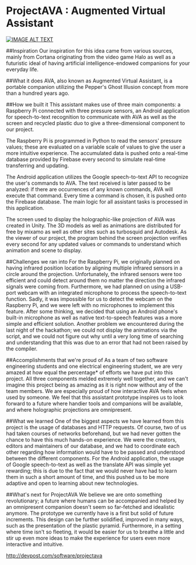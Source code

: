 # ProjectAVA :  Augmented Virtual Assistant

[![IMAGE ALT TEXT](http://s17.postimg.org/p6f6jj64f/IMG_20160918_083939play.jpg)](https://www.youtube.com/watch?v=ghabkmMT5IA "ProjectAVA")

##Inspiration
Our inspiration for this idea came from various sources, mainly from Cortana originating from the video game Halo as well as a futuristic ideal of having artificial intelligence-endowed companions for your everyday life.

##What it does
AVA, also known as Augmented Virtual Assistant, is a portable companion utilizing the Pepper's Ghost Illusion concept from more than a hundred years ago.

##How we built it
This assistant makes use of three main components: a Raspberry Pi connected with three pressure sensors, an Android application for speech-to-text recognition to communicate with AVA as well as the screen and recycled plastic duo to give a three-dimensional component to our project.

The Raspberry Pi is programmed in Python to read the sensors' pressure values; these are evaluated on a variable scale of values to give the user a more intuitive experience. The accumulated data is pushed onto a real-time database provided by Firebase every second to simulate real-time transferring and updating.

The Android application utilizes the Google speech-to-text API to recognize the user's commands to AVA. The text received is later passed to be analyzed: if there are occurrences of any known commands, AVA will execute that command. Every time a command is chosen, it is pushed onto the Firebase database. The main logic for all assistant tasks is processed in this application.

The screen used to display the holographic-like projection of AVA was created in Unity. The 3D models as well as animations are distributed for free by mixamo as well as other sites such as turbosquid and Autodesk. As the viewer of our project, the program behind the screen projection verifies every second for any updated values or commands to understand which animation and scene to display.

##Challenges we ran into
For the Raspberry Pi, we originally planned on having infrared position location by aligning multiple infrared sensors in a circle around the projection. Unfortunately, the infrared sensors were too efficient and could detect around them no matter the direction the infrared signals were coming from. Furthermore, we had planned on using a USB-port webcam with an integrated microphone to process the speech-to-text function. Sadly, it was impossible for us to detect the webcam on the Raspberry Pi, and we were left with no microphones to implement this feature. After some thinking, we decided that using an Android phone's built-in microphone as well as native text-to-speech features was a more simple and efficient solution. Another problem we encountered during the last night of the hackathon; we could not display the animations via the script, and we could not figure out why until a very long time of searching and understanding that this was due to an error that had not been raised by the compiler.

##Accomplishments that we're proud of
As a team of two software engineering students and one electrical engineering student, we are very amazed at how equal the percentage* of efforts we have put into this project. All three components melded extremely well together, and we can't imagine this project being as amazing as it is right now without any of the team members. We are especially proud of how interactive AVA feels when used by someone. We feel that this assistant prototype inspires us to look forward to a future where handier tools and companions will be available, and where holographic projections are omnipresent.

##What we learned
One of the biggest aspects we have learned from this project is the usage of databases and HTTP requests. Of course, two of us had taken courses of networks beforehand, but we had never gotten the chance to have this much hands-on experience. We were the creators, editors and maintainers of our database, and we had to coordinate each other regarding how information would have to be passed and understood between the different components. For the Android application, the usage of Google speech-to-text as well as the translate API was simple yet rewarding; this is due to the fact that we would never have had to learn them in such a short amount of time, and this pushed us to be more adaptive and open to learning about new technologies.

##What's next for ProjectAVA
We believe we are onto something revolutionary; a future where humans can be accompanied and helped by an omnipresent companion doesn't seem so far-fetched and idealistic anymore. The prototype we currently have is a first but solid of future increments. This design can be further solidified, improved in many ways, such as the presentation of the plastic pyramid. Furthermore, in a setting where time isn't so fleeting, it would be easier for us to breathe a little and stir up even more ideas to make the experience for users even more interactive and intuitive.

http://devpost.com/software/projectava

